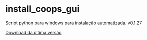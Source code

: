 # install_coops_gui

Script python para windows para instalação automatizada. v0.1.27

[Download da última versão](https://github.com/dalraf/install_coops_python/releases/download/v0.1.27/install_coops_python.exe)
